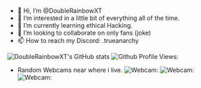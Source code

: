 - 👋 Hi, I’m @DoubleRainbowXT
- 👀 I’m interested in a little bit of everything all of the time.
- 🌱 I’m currently learning ethical Hacking.
- 💞️ I’m looking to collaborate on only fans (joke)
- 📫 How to reach my Discord: .trueanarchy

![DoubleRainbowXT's GitHub stats](https://github-readme-stats.vercel.app/api?username=DoubleRainbowXT&show_icons=true&theme=radical)  ![Github Profile Views:](https://komarev.com/ghpvc/?username=DoubleRainbowXT&color=blueviolet)

- Random Webcams near where i live.
![Webcam:](https://webcam.pruem.de/hahnplatz1.jpg)
![Webcam:](https://webcam.pruem.de/hahnplatz2.jpg)
![Webcam:](https://webcam.pruem.de/hahnplatz3.jpg)
